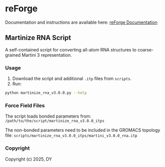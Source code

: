 # reForge

Documentation and instructions are available here: [reForge Documentation](https://danyev.github.io/reForge/)

## Martinize RNA Script

A self-contained script for converting all-atom RNA structures to coarse-grained Martini 3 representation.

### Usage
1. Download the script and additional `.itp` files from `scripts`.
2. Run:
```bash
python martinize_rna_v3.0.0.py --help
```

### Force Field Files

The script loads bonded parameters from:
`/path/to/the/script/martinize_rna_v3.0.0_itps`

The non-bonded parameters need to be included in the GROMACS topology file:
`scripts/martinize_rna_v3.0.0_itps/martini_v3.0.0_rna.itp`

### Copyright

Copyright (c) 2025, DY
